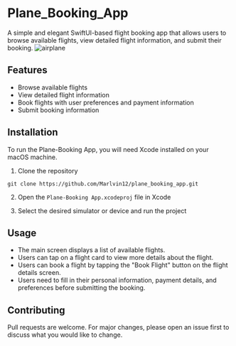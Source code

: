 # Plane_Booking_App

A simple and elegant SwiftUI-based flight booking app that allows users to browse available flights, view detailed flight information, and submit their booking.
![airplane](https://github.com/Marlvin12/Plane_Booking_App/assets/122947486/2a861177-9fb2-4d88-848e-a3920e7e1388)



## Features

- Browse available flights
- View detailed flight information
- Book flights with user preferences and payment information
- Submit booking information

## Installation

To run the Plane-Booking App, you will need Xcode installed on your macOS machine.

1. Clone the repository
```
git clone https://github.com/Marlvin12/plane_booking_app.git
```

2. Open the `Plane-Booking App.xcodeproj` file in Xcode

3. Select the desired simulator or device and run the project

## Usage

- The main screen displays a list of available flights.
- Users can tap on a flight card to view more details about the flight.
- Users can book a flight by tapping the "Book Flight" button on the flight details screen.
- Users need to fill in their personal information, payment details, and preferences before submitting the booking.

## Contributing

Pull requests are welcome. For major changes, please open an issue first to discuss what you would like to change.
